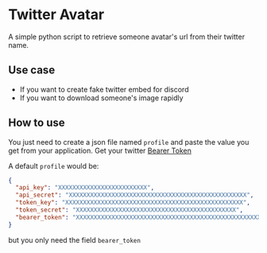 # Twitter Avatar

A simple python script to retrieve someone avatar's url from their twitter name.

## Use case

- If you want to create fake twitter embed for discord
- If you want to download someone's image rapidly

## How to use

You just need to create a json file named `profile` and paste the value you get from your application. Get your twitter [Bearer Token](https://developer.twitter.com/en/portal/dashboard)

A default `profile` would be:

```json
{
  "api_key": "XXXXXXXXXXXXXXXXXXXXXXXXX",
  "api_secret": "XXXXXXXXXXXXXXXXXXXXXXXXXXXXXXXXXXXXXXXXXXXXXXXXXX",
  "token_key": "XXXXXXXXXXXXXXXXXXXXXXXXXXXXXXXXXXXXXXXXXXXXXXXXXX",
  "token_secret": "XXXXXXXXXXXXXXXXXXXXXXXXXXXXXXXXXXXXXXXXXXXXX",
  "bearer_token": "XXXXXXXXXXXXXXXXXXXXXXXXXXXXXXXXXXXXXXXXXXXXXXXXXXXXXXXXXXXXXXXXXXXXXXXXXXXXXXXXXXXXXXXXXXXXXXXXXXXXXXXXXXXXXXXXXXXX"
}
```

but you only need the field `bearer_token`
